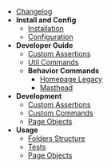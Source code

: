 - [Changelog](/changelog)
- **Install and Config**
    - [Installation](/install-config/installation)
    - [Configuration](/install-config/configuration)
- **Developer Guide**
    - [Custom Assertions](/developer-guide/custom-assertion)
    - [Util Commands](/developer-guide/custom-commands-util)
    - **Behavior Commands**
        - [Homepage Legacy](/developer-guide/behavior/homepage-legacy)
        - [Masthead](/developer-guide/behavior/masthead)
- **Development**
    - [Custom Assertions](/development/custom-assertions)
    - [Custom Commands](/development/custom-commands)
    - [Page Objects](/development/page-objects)
- **Usage**
    - [Folders Structure](usage/folders)
    - [Tests](/usage/tests)
    - [Page Objects](/usage/page-objects)